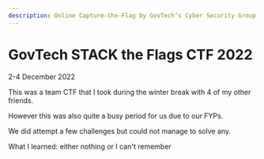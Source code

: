 ```yaml
---
description: Online Capture-the-Flag by GovTech’s Cyber Security Group
---
```


# GovTech STACK the Flags CTF 2022

2-4 December 2022

This was a team CTF that I took during the winter break with 4 of my other friends.

However this was also quite a busy period for us due to our FYPs.

We did attempt a few challenges but could not manage to solve any.



What I learned: either nothing or I can't remember
